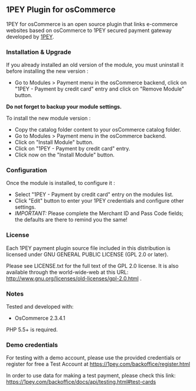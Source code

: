 ## 1PEY Plugin for osCommerce

1PEY for osCommerce is an open source plugin that links e-commerce websites based on osCommerce to 1PEY secured payment gateway developed by [1PEY](https://1pey.com/backoffice).

### Installation & Upgrade

If you already installed an old version of the module, you must uninstall it before installing the new version :

- Go to Modules > Payment menu in the osCommerce backend, click on "1PEY - Payment by credit card" entry and click on "Remove Module" button. 

**Do not forget to backup your module settings.**

To install the new module version :

- Copy the catalog folder content to your osCommerce catalog folder.
- Go to Modules > Payment menu in the osCommerce backend.
- Click on "Install Module" button.
- Click on "1PEY - Payment by credit card" entry.
- Click now on the "Install Module" button.

### Configuration

Once the module is installed, to configure it : 

- Select "1PEY - Payment by credit card" entry on the modules list.
- Click "Edit" button to enter your 1PEY credentials and configure other settings.
- _IMPORTANT:_ Please complete the Merchant ID and Pass Code fields; the defaults are there to remind you the same!

### License

Each 1PEY payment plugin source file included in this distribution is licensed under GNU GENERAL PUBLIC LICENSE (GPL 2.0 or later).

Please see LICENSE.txt for the full text of the GPL 2.0 license. It is also available through the world-wide-web at this URL: http://www.gnu.org/licenses/old-licenses/gpl-2.0.html .

### Notes

Tested and developed with:

  * OsCommerce 2.3.4.1

PHP 5.5+ is required.

### Demo credentials

For testing with a demo account, please use the provided credentials or register for free a Test Account at https://1pey.com/backoffice/register.html 

In order to use data for making a test payment, please check this link: https://1pey.com/backoffice/docs/api/testing.html#test-cards 
